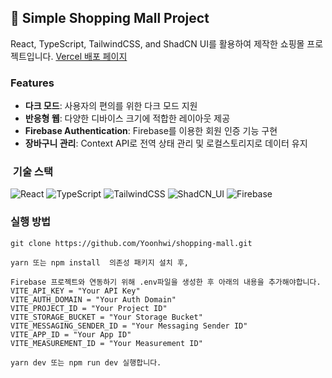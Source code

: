 ## 🛒 Simple Shopping Mall Project

React, TypeScript, TailwindCSS, and ShadCN UI를 활용하여 제작한 쇼핑몰 프로젝트입니다.
[Vercel 배포 페이지](https://shopping-mall-os5u.vercel.app)

### Features

- **다크 모드**: 사용자의 편의를 위한 다크 모드 지원
- **반응형 웹**: 다양한 디바이스 크기에 적합한 레이아웃 제공
- **Firebase Authentication**: Firebase를 이용한 회원 인증 기능 구현
- **장바구니 관리**: Context API로 전역 상태 관리 및 로컬스토리지로 데이터 유지

### ️ 기술 스택

![React](https://img.shields.io/badge/React-61DAFB?style=for-the-badge&logo=react&logoColor=white) ![TypeScript](https://img.shields.io/badge/TypeScript-3178C6?style=for-the-badge&logo=typescript&logoColor=white) ![TailwindCSS](https://img.shields.io/badge/TailwindCSS-38B2AC?style=for-the-badge&logo=tailwind-css&logoColor=white) ![ShadCN_UI](https://img.shields.io/badge/ShadCN_UI-FF4C61?style=for-the-badge&logo=ui&logoColor=white) ![Firebase](https://img.shields.io/badge/Firebase-FFCA28?style=for-the-badge&logo=firebase&logoColor=white)

### 실행 방법

```
git clone https://github.com/Yoonhwi/shopping-mall.git
```

```
yarn 또는 npm install  의존성 패키지 설치 후,
```

```
Firebase 프로젝트와 연동하기 위해 .env파일을 생성한 후 아래의 내용을 추가해야합니다.
VITE_API_KEY = "Your API Key"
VITE_AUTH_DOMAIN = "Your Auth Domain"
VITE_PROJECT_ID = "Your Project ID"
VITE_STORAGE_BUCKET = "Your Storage Bucket"
VITE_MESSAGING_SENDER_ID = "Your Messaging Sender ID"
VITE_APP_ID = "Your App ID"
VITE_MEASUREMENT_ID = "Your Measurement ID"
```

```
yarn dev 또는 npm run dev 실행합니다.
```

